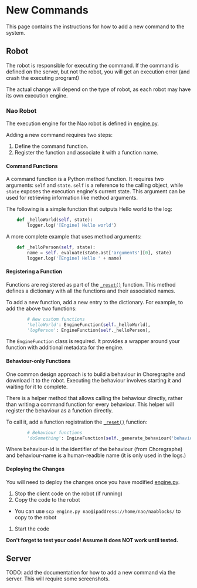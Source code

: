 # New Commands

This page contains the instructions for how to add a new command to the system.

## Robot

The robot is responsible for executing the command. If the command is defined on the server, but not the robot, you will get an execution error (and crash the executing program!)

The actual change will depend on the type of robot, as each robot may have its own execution engine.

### Nao Robot

The execution engine for the Nao robot is defined in [engine.py](../Robots/nao/engine.py).

Adding a new command requires two steps:
1. Define the command function.
1. Register the function and associate it with a function name.

#### Command Functions

A command function is a Python method function. It requires two arguments: `self` and `state`. `self` is a reference to the calling object, while `state` exposes the execution engine's current state. This argument can be used for retrieving information like method arguments.

The following is a simple function that outputs Hello world to the log:

```python
    def _helloWorld(self, state):
        logger.log('[Engine] Hello world')
```

A more complete example that uses method arguments:

```python
    def _helloPerson(self, state):
        name = self._evaluate(state.ast['arguments'][0], state)
        logger.log('[Engine] Hello ' + name)
```

#### Registering a Function

Functions are registered as part of the [`_reset()`](../Robots/nao/engine.py#L221) function. This method defines a dictionary with all the functions and their associated names.

To add a new function, add a new entry to the dictionary. For example, to add the above two functions:

```python
        # New custom functions
        'helloWorld': EngineFunction(self._helloWorld),
        'logPerson': EngineFunction(self._helloPerson),
```

The `EngineFunction` class is required. It provides a wrapper around your function with additional metadata for the engine.

#### Behaviour-only Functions

One common design approach is to build a behaviour in Choregraphe and download it to the robot. Executing the behaviour involves starting it and waiting for it to complete.

There is a helper method that allows calling the behaviour directly, rather than writing a command function for every behaviour. This helper will register the behaviour as a function directly.

To call it, add a function registration the [`_reset()`](../Robots/nao/engine.py#L221) function:
``` python
        # Behaviour functions
        'doSomething': EngineFunction(self._generate_behaviour('behaviour-name', 'behaviour-id')),
```

Where behaviour-id is the identifier of the behaviour (from Choregraphe) and behaviour-name is a human-readble name (it is only used in the logs.)

#### Deploying the Changes

You will need to deploy the changes once you have modified [engine.py](../Robots/nao/engine.py).

1. Stop the client code on the robot (if running)
1. Copy the code to the robot
  - You can use  `scp engine.py nao@ipaddress://home/nao/naoblocks/` to copy to the robot
1. Start the code

**Don't forget to test your code! Assume it does NOT work until tested.**

## Server

TODO: add the documentation for how to add a new command via the server. This will require some screenshots.